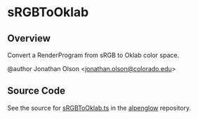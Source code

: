 # sRGBToOklab

## Overview

Convert a RenderProgram from sRGB to Oklab color space.

@author Jonathan Olson &lt;jonathan.olson@colorado.edu&gt;



## Source Code

See the source for [sRGBToOklab.ts](https://github.com/phetsims/alpenglow/blob/main/js/render-program/color/sRGBToOklab.ts) in the [alpenglow](https://github.com/phetsims/alpenglow) repository.
